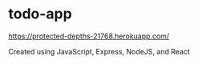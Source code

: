 # todo-app

https://protected-depths-21768.herokuapp.com/

Created using JavaScript, Express, NodeJS, and React

